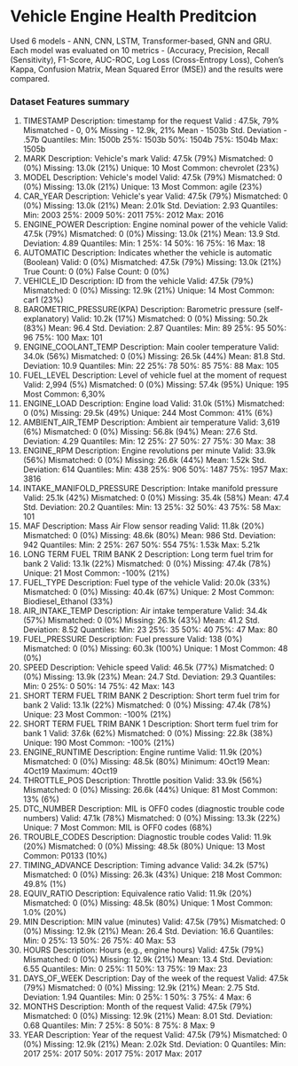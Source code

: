 # Vehicle Engine Health Preditcion
Used 6 models - ANN, CNN, LSTM, Transformer-based, GNN and GRU. Each model was evaluated on 10 metrics - (Accuracy, Precision, Recall (Sensitivity), F1-Score, AUC-ROC, Log Loss (Cross-Entropy Loss), Cohen’s Kappa, Confusion Matrix, Mean Squared Error (MSE)) and the results were compared.

### Dataset Features summary 
1. TIMESTAMP
Description: timestamp for the request
Valid : 47.5k, 79%
Mismatched - 0, 0%
Missing - 12.9k, 21%
Mean - 1503b
Std. Deviation - .57b
Quantiles:
Min: 1500b
25%: 1503b
50%: 1504b
75%: 1504b
Max: 1505b
2. MARK
Description: Vehicle's mark
Valid: 47.5k (79%)
Mismatched: 0 (0%)
Missing: 13.0k (21%)
Unique: 10
Most Common: chevrolet (23%)
3. MODEL
Description: Vehicle's model
Valid: 47.5k (79%)
Mismatched: 0 (0%)
Missing: 13.0k (21%)
Unique: 13
Most Common: agile (23%)
4. CAR_YEAR
Description: Vehicle's year
Valid: 47.5k (79%)
Mismatched: 0 (0%)
Missing: 13.0k (21%)
Mean: 2.01k
Std. Deviation: 2.93
Quantiles:
Min: 2003
25%: 2009
50%: 2011
75%: 2012
Max: 2016
5. ENGINE_POWER
Description: Engine nominal power of the vehicle
Valid: 47.5k (79%)
Mismatched: 0 (0%)
Missing: 13.0k (21%)
Mean: 13.9
Std. Deviation: 4.89
Quantiles:
Min: 1
25%: 14
50%: 16
75%: 16
Max: 18
6. AUTOMATIC
Description: Indicates whether the vehicle is automatic (Boolean)
Valid: 0 (0%)
Mismatched: 47.5k (79%)
Missing: 13.0k (21%)
True Count: 0 (0%)
False Count: 0 (0%)
7. VEHICLE_ID
Description: ID from the vehicle
Valid: 47.5k (79%)
Mismatched: 0 (0%)
Missing: 12.9k (21%)
Unique: 14
Most Common: car1 (23%)
8. BAROMETRIC_PRESSURE(KPA)
Description: Barometric pressure (self-explanatory)
Valid: 10.2k (17%)
Mismatched: 0 (0%)
Missing: 50.2k (83%)
Mean: 96.4
Std. Deviation: 2.87
Quantiles:
Min: 89
25%: 95
50%: 96
75%: 100
Max: 101
9. ENGINE_COOLANT_TEMP
Description: Main cooler temperature
Valid: 34.0k (56%)
Mismatched: 0 (0%)
Missing: 26.5k (44%)
Mean: 81.8
Std. Deviation: 10.9
Quantiles:
Min: 22
25%: 78
50%: 85
75%: 88
Max: 105
10. FUEL_LEVEL
Description: Level of vehicle fuel at the moment of request
Valid: 2,994 (5%)
Mismatched: 0 (0%)
Missing: 57.4k (95%)
Unique: 195
Most Common: 6,30%
11. ENGINE_LOAD
Description: Engine load
Valid: 31.0k (51%)
Mismatched: 0 (0%)
Missing: 29.5k (49%)
Unique: 244
Most Common: 41% (6%)
12. AMBIENT_AIR_TEMP
Description: Ambient air temperature
Valid: 3,619 (6%)
Mismatched: 0 (0%)
Missing: 56.8k (94%)
Mean: 27.6
Std. Deviation: 4.29
Quantiles:
Min: 12
25%: 27
50%: 27
75%: 30
Max: 38
13. ENGINE_RPM
Description: Engine revolutions per minute
Valid: 33.9k (56%)
Mismatched: 0 (0%)
Missing: 26.6k (44%)
Mean: 1.52k
Std. Deviation: 614
Quantiles:
Min: 438
25%: 906
50%: 1487
75%: 1957
Max: 3816
14. INTAKE_MANIFOLD_PRESSURE
Description: Intake manifold pressure
Valid: 25.1k (42%)
Mismatched: 0 (0%)
Missing: 35.4k (58%)
Mean: 47.4
Std. Deviation: 20.2
Quantiles:
Min: 13
25%: 32
50%: 43
75%: 58
Max: 101
15. MAF
Description: Mass Air Flow sensor reading
Valid: 11.8k (20%)
Mismatched: 0 (0%)
Missing: 48.6k (80%)
Mean: 986
Std. Deviation: 942
Quantiles:
Min: 2
25%: 267
50%: 554
75%: 1.53k
Max: 5.21k
16. LONG TERM FUEL TRIM BANK 2
Description: Long term fuel trim for bank 2
Valid: 13.1k (22%)
Mismatched: 0 (0%)
Missing: 47.4k (78%)
Unique: 21
Most Common: -100% (21%)
17. FUEL_TYPE
Description: Fuel type of the vehicle
Valid: 20.0k (33%)
Mismatched: 0 (0%)
Missing: 40.4k (67%)
Unique: 2
Most Common: Biodiesel_Ethanol (33%)
18. AIR_INTAKE_TEMP
Description: Air intake temperature
Valid: 34.4k (57%)
Mismatched: 0 (0%)
Missing: 26.1k (43%)
Mean: 41.2
Std. Deviation: 8.52
Quantiles:
Min: 23
25%: 35
50%: 40
75%: 47
Max: 80
19. FUEL_PRESSURE
Description: Fuel pressure
Valid: 138 (0%)
Mismatched: 0 (0%)
Missing: 60.3k (100%)
Unique: 1
Most Common: 48 (0%)
20. SPEED
Description: Vehicle speed
Valid: 46.5k (77%)
Mismatched: 0 (0%)
Missing: 13.9k (23%)
Mean: 24.7
Std. Deviation: 29.3
Quantiles:
Min: 0
25%: 0
50%: 14
75%: 42
Max: 143
21. SHORT TERM FUEL TRIM BANK 2
Description: Short term fuel trim for bank 2
Valid: 13.1k (22%)
Mismatched: 0 (0%)
Missing: 47.4k (78%)
Unique: 23
Most Common: -100% (21%)
22. SHORT TERM FUEL TRIM BANK 1
Description: Short term fuel trim for bank 1
Valid: 37.6k (62%)
Mismatched: 0 (0%)
Missing: 22.8k (38%)
Unique: 190
Most Common: -100% (21%)
23. ENGINE_RUNTIME
Description: Engine runtime
Valid: 11.9k (20%)
Mismatched: 0 (0%)
Missing: 48.5k (80%)
Minimum: 4Oct19
Mean: 4Oct19
Maximum: 4Oct19
24. THROTTLE_POS
Description: Throttle position
Valid: 33.9k (56%)
Mismatched: 0 (0%)
Missing: 26.6k (44%)
Unique: 81
Most Common: 13% (6%)
25. DTC_NUMBER
Description: MIL is OFF0 codes (diagnostic trouble code numbers)
Valid: 47.1k (78%)
Mismatched: 0 (0%)
Missing: 13.3k (22%)
Unique: 7
Most Common: MIL is OFF0 codes (68%)
26. TROUBLE_CODES
Description: Diagnostic trouble codes
Valid: 11.9k (20%)
Mismatched: 0 (0%)
Missing: 48.5k (80%)
Unique: 13
Most Common: P0133 (10%)
27. TIMING_ADVANCE
Description: Timing advance
Valid: 34.2k (57%)
Mismatched: 0 (0%)
Missing: 26.3k (43%)
Unique: 218
Most Common: 49.8% (1%)
28. EQUIV_RATIO
Description: Equivalence ratio
Valid: 11.9k (20%)
Mismatched: 0 (0%)
Missing: 48.5k (80%)
Unique: 1
Most Common: 1.0% (20%)
29. MIN
Description: MIN value (minutes)
Valid: 47.5k (79%)
Mismatched: 0 (0%)
Missing: 12.9k (21%)
Mean: 26.4
Std. Deviation: 16.6
Quantiles:
Min: 0
25%: 13
50%: 26
75%: 40
Max: 53
30. HOURS
Description: Hours (e.g., engine hours)
Valid: 47.5k (79%)
Mismatched: 0 (0%)
Missing: 12.9k (21%)
Mean: 13.4
Std. Deviation: 6.55
Quantiles:
Min: 0
25%: 11
50%: 13
75%: 19
Max: 23
31. DAYS_OF_WEEK
Description: Day of the week of the request
Valid: 47.5k (79%)
Mismatched: 0 (0%)
Missing: 12.9k (21%)
Mean: 2.75
Std. Deviation: 1.94
Quantiles:
Min: 0
25%: 1
50%: 3
75%: 4
Max: 6
32. MONTHS
Description: Month of the request
Valid: 47.5k (79%)
Mismatched: 0 (0%)
Missing: 12.9k (21%)
Mean: 8.01
Std. Deviation: 0.68
Quantiles:
Min: 7
25%: 8
50%: 8
75%: 8
Max: 9
33. YEAR
Description: Year of the request
Valid: 47.5k (79%)
Mismatched: 0 (0%)
Missing: 12.9k (21%)
Mean: 2.02k
Std. Deviation: 0
Quantiles:
Min: 2017
25%: 2017
50%: 2017
75%: 2017
Max: 2017
